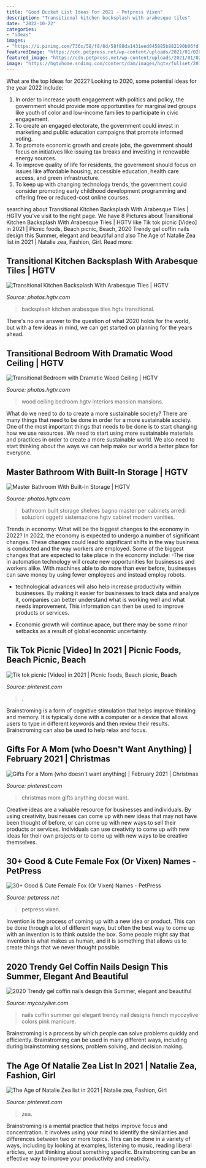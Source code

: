 ```yaml
---
title: "Good Bucket List Ideas For 2021 - Petpress Vixen"
description: "Transitional kitchen backsplash with arabesque tiles"
date: "2022-10-22"
categories:
- "ideas"
images:
- "https://i.pinimg.com/736x/58/f8/8d/58f88da1431eed045885b882190b06fd.jpg"
featuredImage: "https://cdn.petpress.net/wp-content/uploads/2021/01/02074507/Female-fox-names.jpg"
featured_image: "https://cdn.petpress.net/wp-content/uploads/2021/01/02074507/Female-fox-names.jpg"
image: "https://hgtvhome.sndimg.com/content/dam/images/hgtv/fullset/2019/4/29/1/HUHH2019-Waterfront_College-Grove-TN_12.jpg.rend.hgtvcom.616.924.suffix/1556543867290.jpeg"
---
```



What are the top Ideas for 2022?
Looking to 2020, some potential ideas for the year 2022 include: 
1) In order to increase youth engagement with politics and policy, the government should provide more opportunities for marginalized groups like youth of color and low-income families to participate in civic engagement. 
2) To create an engaged electorate, the government could invest in marketing and public education campaigns that promote informed voting. 
3) To promote economic growth and create jobs, the government should focus on initiatives like issuing tax breaks and investing in renewable energy sources. 
4) To improve quality of life for residents, the government should focus on issues like affordable housing, accessible education, health care access, and green infrastructure. 
5) To keep up with changing technology trends, the government could consider promoting early childhood development programming and offering free or reduced-cost online courses.

	

		
searching about Transitional Kitchen Backsplash With Arabesque Tiles | HGTV you've visit to the right page. We have 8 Pictures about Transitional Kitchen Backsplash With Arabesque Tiles | HGTV like Tik tok picnic [Video] in 2021 | Picnic foods, Beach picnic, Beach, 2020 Trendy gel coffin nails design this Summer, elegant and beautiful and also The Age of Natalie Zea list in 2021 | Natalie zea, Fashion, Girl. Read more:
		
    
## Transitional Kitchen Backsplash With Arabesque Tiles | HGTV

<img loading=lazy src="https://hgtvhome.sndimg.com/content/dam/images/hgtv/fullset/2014/10/23/0/FFOD_Bria-Hammel_Empty-Nesters-Expansion-kitchen-backsplash.jpg.rend.hgtvcom.616.924.suffix/1414100101920.jpeg" onerror="this.onerror=null;this.src='https://tse3.mm.bing.net/th?id=OIP.BIIciMl_eojeJZkqg0udpAHaLH&amp;pid=15.1';" alt="Transitional Kitchen Backsplash With Arabesque Tiles | HGTV">

_Source: photos.hgtv.com_

>backsplash kitchen arabesque tiles hgtv transitional. 

	

There's no one answer to the question of what 2020 holds for the world, but with a few ideas in mind, we can get started on planning for the years ahead. 

    
## Transitional Bedroom With Dramatic Wood Ceiling | HGTV

<img loading=lazy src="https://hgtvhome.sndimg.com/content/dam/images/hgtv/fullset/2019/4/29/1/HUHH2019-Waterfront_College-Grove-TN_12.jpg.rend.hgtvcom.616.924.suffix/1556543867290.jpeg" onerror="this.onerror=null;this.src='https://tse4.mm.bing.net/th?id=OIP.M3hq_g5Qp_Ini_6_TUrW1wHaLH&amp;pid=15.1';" alt="Transitional Bedroom with Dramatic Wood Ceiling | HGTV">

_Source: photos.hgtv.com_

>wood ceiling bedroom hgtv interiors mansion mansions. 

	

What do we need to do to create a more sustainable society?
There are many things that need to be done in order for a more sustainable society. One of the most important things that needs to be done is to start changing how we use resources. We need to start using more sustainable materials and practices in order to create a more sustainable world. We also need to start thinking about the ways we can help make our world a better place for everyone.

    
## Master Bathroom With Built-In Storage | HGTV

<img loading=lazy src="https://hgtvhome.sndimg.com/content/dam/images/hgtv/fullset/2017/8/29/0/IO_Regan-Baker-Design_Mountain-View-Revival_18.jpg.rend.hgtvcom.616.924.suffix/1504019082517.jpeg" onerror="this.onerror=null;this.src='https://tse2.mm.bing.net/th?id=OIP.TsvtLjC6ZSlhBVuMWBI7bwHaLH&amp;pid=15.1';" alt="Master Bathroom With Built-In Storage | HGTV">

_Source: photos.hgtv.com_

>bathroom built storage shelves bagno master per cabinets arredi soluzioni oggetti sistemazione hgtv cabinet modern vanities. 

	

Trends in economy: What will be the biggest changes to the economy in 2022?
In 2022, the economy is expected to undergo a number of significant changes. These changes could lead to significant shifts in the way business is conducted and the way workers are employed. Some of the biggest changes that are expected to take place in the economy include: 
-The rise in automation technology will create new opportunities for businesses and workers alike. With machines able to do more than ever before, businesses can save money by using fewer employees and instead employ robots. 

- technological advances will also help increase productivity within businesses. By making it easier for businesses to track data and analyze it, companies can better understand what is working well and what needs improvement. This information can then be used to improve products or services. 

- Economic growth will continue apace, but there may be some minor setbacks as a result of global economic uncertainty.

    
## Tik Tok Picnic [Video] In 2021 | Picnic Foods, Beach Picnic, Beach

<img loading=lazy src="https://i.pinimg.com/736x/58/f8/8d/58f88da1431eed045885b882190b06fd.jpg" onerror="this.onerror=null;this.src='https://tse3.mm.bing.net/th?id=OIP.wik421sHnt_CGr6y8_hylQHaNK&amp;pid=15.1';" alt="Tik tok picnic [Video] in 2021 | Picnic foods, Beach picnic, Beach">

_Source: pinterest.com_

>. 

	

Brainstroming is a form of cognitive stimulation that helps improve thinking and memory. It is typically done with a computer or a device that allows users to type in different keywords and then review their results. Brainstroming can also be used to help relax and focus.

    
## Gifts For A Mom (who Doesn&#039;t Want Anything) | February 2021 | Christmas

<img loading=lazy src="https://i.pinimg.com/736x/cb/bc/bd/cbbcbdf170fb7087ca612d22099fc113.jpg" onerror="this.onerror=null;this.src='https://tse4.mm.bing.net/th?id=OIP.fixpPjHHgFXGVrlUwbEYggHaMV&amp;pid=15.1';" alt="Gifts For a Mom (who doesn&#039;t want anything) | February 2021 | Christmas">

_Source: pinterest.com_

>christmas mom gifts anything doesn want. 

	

Creative ideas are a valuable resource for businesses and individuals. By using creativity, businesses can come up with new ideas that may not have been thought of before, or can come up with new ways to sell their products or services. Individuals can use creativity to come up with new ideas for their own projects or to come up with new ways to be creative themselves.

    
## 30+ Good &amp; Cute Female Fox (Or Vixen) Names - PetPress

<img loading=lazy src="https://cdn.petpress.net/wp-content/uploads/2021/01/02074507/Female-fox-names.jpg" onerror="this.onerror=null;this.src='https://tse2.mm.bing.net/th?id=OIP.CFZuUavMNZ_wWN-gnYt3RQHaLH&amp;pid=15.1';" alt="30+ Good &amp; Cute Female Fox (Or Vixen) Names - PetPress">

_Source: petpress.net_

>petpress vixen. 

	

Invention is the process of coming up with a new idea or product. This can be done through a lot of different ways, but often the best way to come up with an invention is to think outside the box. Some people might say that invention is what makes us human, and it is something that allows us to create things that we never thought possible.

    
## 2020 Trendy Gel Coffin Nails Design This Summer, Elegant And Beautiful

<img loading=lazy src="https://mycozylive.com/wp-content/uploads/2020/06/11-3.jpg" onerror="this.onerror=null;this.src='https://tse1.mm.bing.net/th?id=OIP.Lams6yUcnS5i8ESkORAy7wHaLL&amp;pid=15.1';" alt="2020 Trendy gel coffin nails design this Summer, elegant and beautiful">

_Source: mycozylive.com_

>nails coffin summer gel elegant trendy nail designs french mycozylive colors pink manicure. 

	

Brainstroming is a process by which people can solve problems quickly and efficiently. Brainstroming can be used in many different ways, including during brainstorming sessions, problem solving, and decision making.

    
## The Age Of Natalie Zea List In 2021 | Natalie Zea, Fashion, Girl

<img loading=lazy src="https://i.pinimg.com/736x/d5/29/8e/d5298e0a6cb80e7d850bbd2fc4a42f40.jpg" onerror="this.onerror=null;this.src='https://tse3.mm.bing.net/th?id=OIP.j5DdUQk5D5h9FbWK6UP_oQAAAA&amp;pid=15.1';" alt="The Age of Natalie Zea list in 2021 | Natalie zea, Fashion, Girl">

_Source: pinterest.com_

>zea. 

	

Brainstroming is a mental practice that helps improve focus and concentration. It involves using your mind to identify the similarities and differences between two or more topics. This can be done in a variety of ways, including by looking at examples, listening to music, reading liberal articles, or just thinking about something specific. Brainstroming can be an effective way to improve your productivity and creativity.

